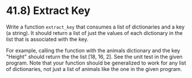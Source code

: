 # 41.8) Extract Key

Write a function `extract_key` that consumes a list of dictionaries and a key (a
string). It should return a list of just the values of each dictionary in the
list that is associated with the key.

For example, calling the function with the animals dictionary and the key
"Height" should return the the list [18, 16, 2]. See the unit test in the given
program. Note that your function should be generalized to work for any list of
dictionaries, not just a list of animals like the one in the given program.
